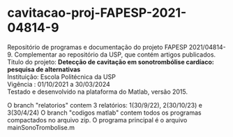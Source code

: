 # cavitacao-proj-FAPESP-2021-04814-9
Repositório de programas e documentação do projeto FAPESP 2021/04814-9. Complementar ao repositório da USP, que contém artigos publicados.  
Titulo do projeto: **Detecção de cavitação em sonotrombólise cardíaco: pesquisa de alternativas**   
Instituição: Escola Politécnica da USP  
Vigência : 01/10/2021 a 30/03/2024    
Testado e desenvolvido na plataforma do Matlab, versão 2015.

O branch "relatorios" contem 3 relatórios: 1(30/9/22), 2(30/10/23) e 3(30/4/24)
O branch "codigos matlab" contem todos os programas compactados no arquivo zip. O programa principal é o arquivo mainSonoTrombolise.m
